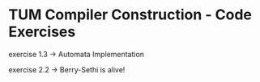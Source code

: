 # TUM Compiler Construction - Code Exercises

exercise 1.3 -> Automata Implementation

exercise 2.2 -> Berry-Sethi is alive!
